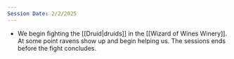 ```yaml
---
Session Date: 2/2/2025
---
```

- We begin fighting the [[Druid|druids]] in the [[Wizard of Wines Winery]]. At some point ravens show up and begin helping us. The sessions ends before the fight concludes.